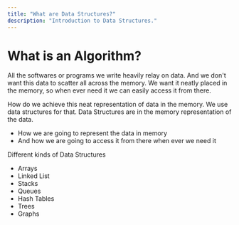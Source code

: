 ```yaml
---
title: "What are Data Structures?"
description: "Introduction to Data Structures."
---
```


# What is an Algorithm?

All the softwares or programs we write heavily relay on data. And we don't want this data to scatter all across the memory. We want it neatly placed in the memory, so when ever need it we can easily access it from there.

How do we achieve this neat representation of data in the memory. We use data structures for that. Data Structures are in the memory representation of the data.

- How we are going to represent the data in memory
- And how we are going to access it from there when ever we need it

Different kinds of Data Structures

- Arrays
- Linked List
- Stacks
- Queues
- Hash Tables
- Trees
- Graphs
